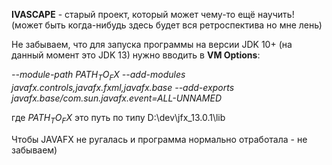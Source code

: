 <B>IVASCAPE</B> - старый проект, который может чему-то ещё научить!
(может быть когда-нибудь здесь будет вся ретроспектива но мне лень)


Не забываем, что для запуска программы на версии JDK 10+ 
(на данный момент это JDK 13) нужно вводить в <b>VM Options</b>:

<i>--module-path $PATH_TO_FX$ --add-modules javafx.controls,javafx.fxml,javafx.base --add-exports javafx.base/com.sun.javafx.event=ALL-UNNAMED </i>


где $PATH_TO_FX$ это путь по типу D:\dev\jfx_13.0.1\lib

Чтобы JAVAFX не ругалась и программа нормально отработала - не забываем)
